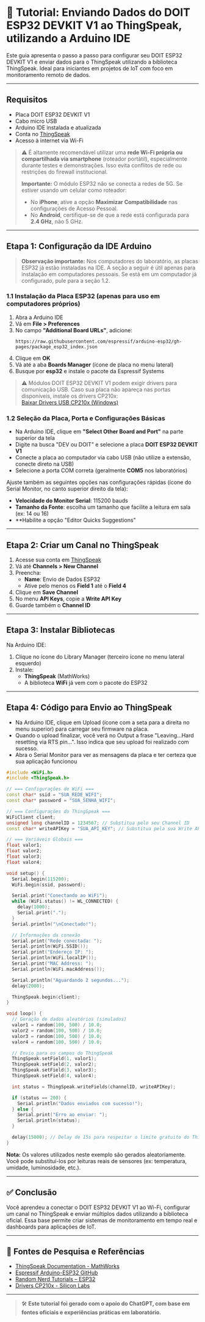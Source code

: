 # 📡 Tutorial: Enviando Dados do DOIT ESP32 DEVKIT V1 ao ThingSpeak, utilizando a Arduino IDE

Este guia apresenta o passo a passo para configurar seu DOIT ESP32 DEVKIT V1 e enviar dados para o ThingSpeak utilizando a biblioteca ThingSpeak. Ideal para iniciantes em projetos de IoT com foco em monitoramento remoto de dados.

---

## Requisitos

- Placa DOIT ESP32 DEVKIT V1
- Cabo micro USB
- Arduino IDE instalada e atualizada
- Conta no [ThingSpeak](https://thingspeak.com/)
- Acesso à internet via Wi-Fi

> ⚠️ É altamente recomendável utilizar uma **rede Wi-Fi própria ou compartilhada via smartphone** (roteador portátil), especialmente durante testes e demonstrações. Isso evita conflitos de rede ou restrições do firewall institucional.
>
> **Importante:** O módulo ESP32 não se conecta a redes de 5G. Se estiver usando um celular como roteador:
> - No **iPhone**, ative a opção **Maximizar Compatibilidade** nas configurações de Acesso Pessoal.
> - No **Android**, certifique-se de que a rede está configurada para **2.4 GHz**, não 5 GHz.

---

## Etapa 1: Configuração da IDE Arduino

> **Observação importante:** Nos computadores do laboratório, as placas ESP32 já estão instaladas na IDE.
> A seção a seguir é útil apenas para instalação em computadores pessoais.
> Se está em um computador já configurado, pule para a seção 1.2.

### 1.1 Instalação da Placa ESP32 (apenas para uso em computadores próprios)

1. Abra a Arduino IDE
2. Vá em **File > Preferences**
3. No campo **"Additional Board URLs"**, adicione:
   ```
   https://raw.githubusercontent.com/espressif/arduino-esp32/gh-pages/package_esp32_index.json
   ```
4. Clique em **OK**
5. Vá até a aba **Boards Manager** (ícone de placa no menu lateral)
6. Busque por **esp32** e instale o pacote da Espressif Systems

> ⚠️ Módulos DOIT ESP32 DEVKIT V1 podem exigir drivers para comunicação USB. Caso sua placa não apareça nas portas disponíveis, instale os drivers CP210x:  
> [Baixar Drivers USB CP210x (Windows)](https://randomnerdtutorials.com/install-esp32-esp8266-usb-drivers-cp210x-windows/#more-148082)

### 1.2 Seleção da Placa, Porta e Configurações Básicas

- Na Arduino IDE, clique em **"Select Other Board and Port"** na parte superior da tela
- Digite na busca "DEV ou DOIT" e selecione a placa **DOIT ESP32 DEVKIT V1**
- Conecte a placa ao computador via cabo USB (não utilize a extensão, conecte direto na USB)
- Selecione a porta COM correta (geralmente **COM5** nos laboratórios)

Ajuste também as seguintes opções nas configurações rápidas (ícone do Serial Monitor, no canto superior direito da tela):

- **Velocidade do Monitor Serial**: 115200 bauds
- **Tamanho da Fonte**: escolha um tamanho que facilite a leitura em sala (ex: 14 ou 16)
- **Habilite a opção "Editor Quicks Suggestions"

---

## Etapa 2: Criar um Canal no ThingSpeak

1. Acesse sua conta em [ThingSpeak](https://thingspeak.com)
2. Vá até **Channels > New Channel**
3. Preencha:
   - **Name**: Envio de Dados ESP32
   - Ative pelo menos os **Field 1** até o **Field 4**
4. Clique em **Save Channel**
5. No menu **API Keys**, copie a **Write API Key**
6. Guarde também o **Channel ID**

---

## Etapa 3: Instalar Bibliotecas

Na Arduino IDE:

1. Clique no ícone do Library Manager (terceiro ícone no menu lateral esquerdo)
2. Instale:
   - **ThingSpeak** (MathWorks)
   - A biblioteca **WiFi** já vem com o pacote do ESP32

---

## Etapa 4: Código para Envio ao ThingSpeak

- Na Arduino IDE, clique em Upload (ícone com a seta para a direita no menu superior) para carregar seu firmware na placa.
- Quando o upload finalizar, você verá no Output a frase "Leaving...Hard resetting via RTS pin...". Isso indica que seu upload foi realizado com sucesso.
- Abra o Serial Monitor para ver as mensagens da placa e ter certeza que sua aplicação funcionou

```cpp
#include <WiFi.h>
#include <ThingSpeak.h>

// === Configurações de WiFi ===
const char* ssid = "SUA_REDE_WIFI";
const char* password = "SUA_SENHA_WIFI";

// === Configurações do ThingSpeak ===
WiFiClient client;
unsigned long channelID = 1234567; // Substitua pelo seu Channel ID
const char* writeAPIKey = "SUA_API_KEY"; // Substitua pela sua Write API Key

// === Variáveis Globais ===
float valor1;
float valor2;
float valor3;
float valor4;

void setup() {
  Serial.begin(115200);
  WiFi.begin(ssid, password);

  Serial.print("Conectando ao WiFi");
  while (WiFi.status() != WL_CONNECTED) {
    delay(1000);
    Serial.print(".");
  }
  Serial.println("\nConectado!");

  // Informações da conexão
  Serial.print("Rede conectada: ");
  Serial.println(WiFi.SSID());
  Serial.print("Endereço IP: ");
  Serial.println(WiFi.localIP());
  Serial.print("MAC Address: ");
  Serial.println(WiFi.macAddress());

  Serial.println("Aguardando 2 segundos...");
  delay(2000);

  ThingSpeak.begin(client);
}

void loop() {
  // Geração de dados aleatórios (simulados)
  valor1 = random(100, 500) / 10.0;
  valor2 = random(100, 500) / 10.0;
  valor3 = random(100, 500) / 10.0;
  valor4 = random(100, 500) / 10.0;

  // Envio para os campos do ThingSpeak
  ThingSpeak.setField(1, valor1);
  ThingSpeak.setField(2, valor2);
  ThingSpeak.setField(3, valor3);
  ThingSpeak.setField(4, valor4);

  int status = ThingSpeak.writeFields(channelID, writeAPIKey);

  if (status == 200) {
    Serial.println("Dados enviados com sucesso!");
  } else {
    Serial.print("Erro ao enviar: ");
    Serial.println(status);
  }

  delay(15000); // Delay de 15s para respeitar o limite gratuito do ThingSpeak
}
```

**Nota:** Os valores utilizados neste exemplo são gerados aleatoriamente. Você pode substituí-los por leituras reais de sensores (ex: temperatura, umidade, luminosidade, etc.).

---

## ✅ Conclusão

Você aprendeu a conectar o DOIT ESP32 DEVKIT V1 ao Wi-Fi, configurar um canal no ThingSpeak e enviar múltiplos dados utilizando a biblioteca oficial. Essa base permite criar sistemas de monitoramento em tempo real e dashboards para aplicações de IoT.

---

## 🔗 Fontes de Pesquisa e Referências

- [ThingSpeak Documentation - MathWorks](https://www.mathworks.com/help/thingspeak/)
- [Espressif Arduino-ESP32 GitHub](https://github.com/espressif/arduino-esp32)
- [Random Nerd Tutorials – ESP32](https://randomnerdtutorials.com/esp32/)
- [Drivers CP210x - Silicon Labs](https://www.silabs.com/developers/usb-to-uart-bridge-vcp-drivers)

---

> 🛠️ **Este tutorial foi gerado com o apoio do ChatGPT, com base em fontes oficiais e experiências práticas em laboratório.**

